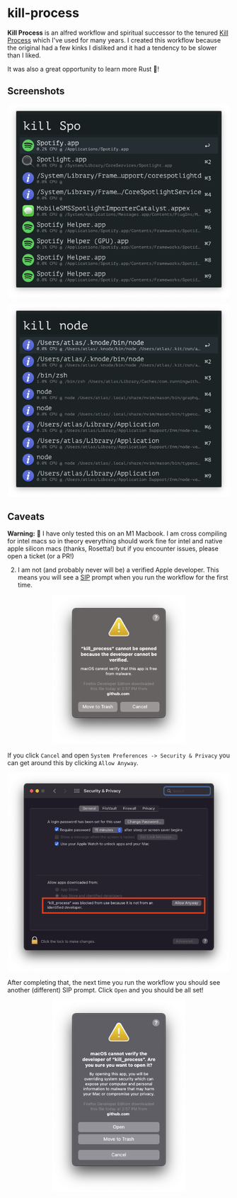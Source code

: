# kill-process

**Kill Process** is an alfred workflow and spiritual successor to the tenured [Kill Process](https://www.packal.org/workflow/kill-process) which I've used for many years.
I created this workflow because the original had a few kinks I disliked and it had a tendency to be slower than I liked.

It was also a great opportunity to learn more Rust 🦀!



## Screenshots

<p align="center">
  <img width="500" src="./screenshots/user-app.png?raw=true">
</p>

<p align="center">
  <img width="500" src="./screenshots/process.png?raw=true">
</p>


## Caveats
**Warning:** 🚨 I have only tested this on an M1 Macbook. I am cross compiling for intel macs so in theory everything should work fine for intel and native apple silicon macs (thanks, Rosetta!)
but if you encounter issues, please open a ticket (or a PR!)


2. I am not (and probably never will be) a verified Apple developer.
This means you will see a [SIP](https://developer.apple.com/documentation/security/disabling_and_enabling_system_integrity_protection) prompt when you run the workflow for the first time.

<p align="center">
  <img width="300" alt="SIP prompt" src="./screenshots/sip.png?raw=true">
</p>

If you click `Cancel` and open `System Preferences -> Security & Privacy` you can get around this by clicking `Allow Anyway`.

<p align="center">
  <img width="500" alt="where to disable SIP and allow the workflow" src="./screenshots/update-security.png?raw=true">
</p>

After completing that, the next time you run the workflow you should see another (different) SIP prompt. Click `Open` and you should be all set!

<p align="center">
  <img width="300" alt="The final SIP" src="./screenshots/final-sip.png?raw=true">
</p>


